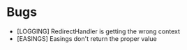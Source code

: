 # Bugs

- [LOGGING] RedirectHandler is getting the wrong context
- [EASINGS] Easings don't return the proper value